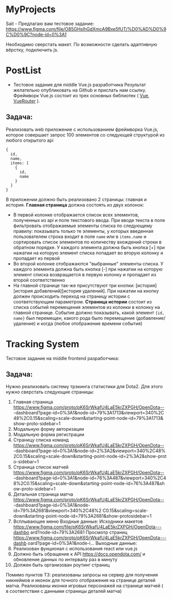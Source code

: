 # MyProjects

Sait - Предлагаю вам тестовое задание: https://www.figma.com/file/O85GHslhGdXmcA9Bxe5fUT/%D0%AD%D0%9C%D0%9C?node-id=0%3A1

Необходимо сверстать макет. По возможности сделать адаптивную вёрстку, подключить js. 

# PostList

-  Тестовое задание для middle Vue.js разработчика
Результат желательно опубликовать на Github и прислать нам ссылку.
Фреймворк Vue.js состоит из трех основных библиотек (
  [Vue](https://vuejs.org/),
  [VueRouter](https://router.vuejs.org/)
).
## Задача:
Реализовать web приложение с использованием фреймворка Vue.js, которое совершает
запрос 100 элементов со следующей структурой из любого открытого api
```
{
  id,
  name,
  items: [
    {
      id,
      name
    }
  ]
}
```
В приложении должно быть реализовано 2 страницы: главная и история.
**Главная страница** должна состоять из двух колонок:
- В первой колонке отображается список всех элементов, полученных из api и поле текстового ввода. При вводе текста в поле фильтровать отображаемые элементы списка по следующему правилу: показывать только те элементы, у которых введенная пользователем строка
входит в поле `name` или в `items.name` и сортировать список элементов по количеству вхождений строки в обратном порядке.
У каждого элемента должна быть кнопка [+] при нажатии на которую элемент списка попадает во вторую колонку и пропадает из первой
- Во второй колонке отображаются "выбранные" элементы списка. У каждого элемента должна быть кнопка [-] при нажатии на которую элемент списка возвращается в первую колонку и пропадает из второй соответственно
- На главной странице так-же присутствуют три кнопки: [история][история добавлений][история удалений]. При нажатии на кнопку должен происходить переход на страницу истории с соответствующим параметром.
**Страница истории** состоит из списка событий перемещения элементов из колонки в колонку на главной странице. Событие должно показывать, какой элемент `{id, name}` был перемещен, какого рода было перемещение (добавление/удаление) и когда (любое отображение времени события)


# Tracking System

Тестовое задание на middle frontend разработчика:

## Задача:
Нужно реализовать систему трэкинга статистики для Dota2.
Для этого нужно сверстать следующие страницы:
1) Главная страница
https://www.figma.com/proto/pK6SrWkafU4LaE5krZXPGH/OpenDota--
-dashboard?page-id=0%3A1&node-id=79%3A1713&viewport=340%2C
48%2C0.15&scaling=scale-down&starting-point-node-id=79%3A1713&
show-proto-sidebar=1
2) Модальную форму авторизации
3) Модальную форма регистрации
4) Страницу списка команд
https://www.figma.com/proto/pK6SrWkafU4LaE5krZXPGH/OpenDota--
-dashboard?page-id=0%3A1&node-id=2%3A2&viewport=340%2C48%
2C0.15&scaling=scale-down&starting-point-node-id=2%3A2&show-prot
o-sidebar=1
5) Страница список матчей
https://www.figma.com/proto/pK6SrWkafU4LaE5krZXPGH/OpenDota--
-dashboard?page-id=0%3A1&node-id=76%3A487&viewport=340%2C4
8%2C0.15&scaling=scale-down&starting-point-node-id=76%3A487&sh
ow-proto-sidebar=1
6) Детальная страница матча
https://www.figma.com/proto/pK6SrWkafU4LaE5krZXPGH/OpenDota--
-dashboard?page-id=0%3A1&node-id=79%3A2681&viewport=340%2C48%2
C0.15&scaling=scale-down&starting-point-node-id=79%3A2681&show-protosidebar=1
7) Всплывающее меню
Входные данные:
Исходники макетов
https://www.figma.com/file/pK6SrWkafU4LaE5krZXPGH/OpenDota---dashbo
ard?node-id=79%3A2681
Просмотр страниц
https://www.figma.com/proto/pK6SrWkafU4LaE5krZXPGH/OpenDota---dashb
oard?page-id=0%3A1&node-i...
Выходные данные:
1) Реализован фунционал с использования react или vue.js
2) Должно быть обращение к API https://docs.opendota.com/ и
обновление данных по интервалу раз в минуту
3) Должен быть организован роутинг страниц


Помимо пунктов ТЗ: реализованы запросы на сервер для получения никнеймов и иконок для точного отображения на странице деталей матча.
Реализованы иконки игровых персонажей на странице матчей ( в соответствии с данными страницы деталей матча)


